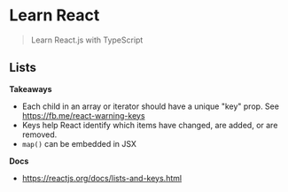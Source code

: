 # Learn React
> Learn React.js with TypeScript

## Lists

**Takeaways**

* Each child in an array or iterator should have a unique "key" prop. See https://fb.me/react-warning-keys
* Keys help React identify which items have changed, are added, or are removed.
* `map()` can be embedded in JSX

**Docs**

* https://reactjs.org/docs/lists-and-keys.html





